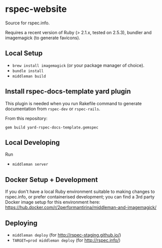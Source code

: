 rspec-website
=============

Source for rspec.info.

Requires a recent version of Ruby (> 2.1.x, tested on 2.5.3), bundler and imagemagick (to generate favicons).

## Local Setup

* `brew install imagemagick` (or your package manager of choice).
* `bundle install`
* `middleman build`

## Install rspec-docs-template yard plugin

This plugin is needed when you run Rakefile command to generate documentation from
`rspec-dev` or `rspec-rails`.

From this repository:

`gem build yard-rspec-docs-template.gemspec`

## Local Developing

Run
* `middleman server`

## Docker Setup + Development

If you don't have a local Ruby environment suitable to making changes to rspec.info,
or prefer containerised development; you can find a 3rd party Docker image setup for
this environment here: https://hub.docker.com/r/2performantirina/middleman-and-imagemagick/ 

## Deploying

* `middleman deploy` (for http://rspec-staging.github.io/)
* `TARGET=prod middleman deploy` (for http://rspec.info/)
